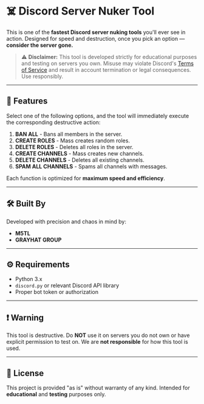# ☠️ Discord Server Nuker Tool

This is one of the **fastest Discord server nuking tools** you'll ever see in action. Designed for speed and destruction, once you pick an option — **consider the server gone.**

> ⚠️ **Disclaimer:** This tool is developed strictly for educational purposes and testing on servers you own. Misuse may violate Discord's [Terms of Service](https://discord.com/terms) and result in account termination or legal consequences. Use responsibly.

---

## 🚀 Features

Select one of the following options, and the tool will immediately execute the corresponding destructive action:

1. **BAN ALL** - Bans all members in the server.
2. **CREATE ROLES** - Mass creates random roles.
3. **DELETE ROLES** - Deletes all roles in the server.
4. **CREATE CHANNELS** - Mass creates new channels.
5. **DELETE CHANNELS** - Deletes all existing channels.
6. **SPAM ALL CHANNELS** - Spams all channels with messages.

Each function is optimized for **maximum speed and efficiency**.

---

## 🛠️ Built By

Developed with precision and chaos in mind by:

- **M5TL**
- **GRAYHAT GROUP**

---

## ⚙️ Requirements

- Python 3.x
- `discord.py` or relevant Discord API library
- Proper bot token or authorization

---

## ❗ Warning

This tool is destructive. Do **NOT** use it on servers you do not own or have explicit permission to test on. We are **not responsible** for how this tool is used.

---

## 📄 License

This project is provided "as is" without warranty of any kind. Intended for **educational** and **testing** purposes only.

